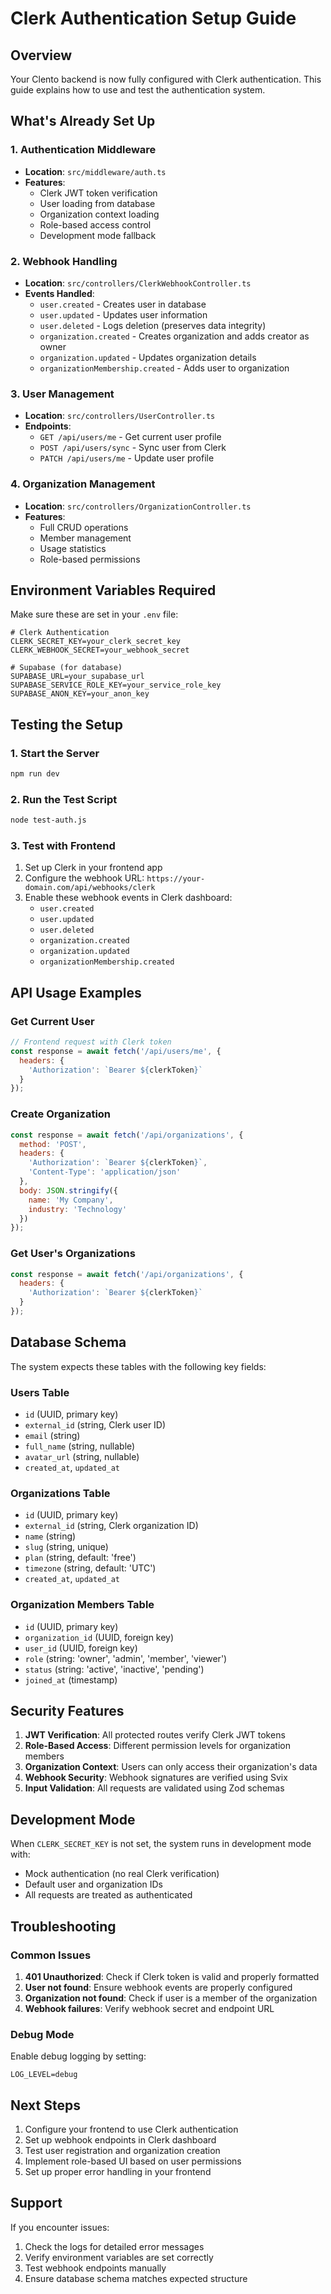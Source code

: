 # Clerk Authentication Setup Guide

## Overview
Your Clento backend is now fully configured with Clerk authentication. This guide explains how to use and test the authentication system.

## What's Already Set Up

### 1. Authentication Middleware
- **Location**: `src/middleware/auth.ts`
- **Features**:
  - Clerk JWT token verification
  - User loading from database
  - Organization context loading
  - Role-based access control
  - Development mode fallback

### 2. Webhook Handling
- **Location**: `src/controllers/ClerkWebhookController.ts`
- **Events Handled**:
  - `user.created` - Creates user in database
  - `user.updated` - Updates user information
  - `user.deleted` - Logs deletion (preserves data integrity)
  - `organization.created` - Creates organization and adds creator as owner
  - `organization.updated` - Updates organization details
  - `organizationMembership.created` - Adds user to organization

### 3. User Management
- **Location**: `src/controllers/UserController.ts`
- **Endpoints**:
  - `GET /api/users/me` - Get current user profile
  - `POST /api/users/sync` - Sync user from Clerk
  - `PATCH /api/users/me` - Update user profile

### 4. Organization Management
- **Location**: `src/controllers/OrganizationController.ts`
- **Features**:
  - Full CRUD operations
  - Member management
  - Usage statistics
  - Role-based permissions

## Environment Variables Required

Make sure these are set in your `.env` file:

```env
# Clerk Authentication
CLERK_SECRET_KEY=your_clerk_secret_key
CLERK_WEBHOOK_SECRET=your_webhook_secret

# Supabase (for database)
SUPABASE_URL=your_supabase_url
SUPABASE_SERVICE_ROLE_KEY=your_service_role_key
SUPABASE_ANON_KEY=your_anon_key
```

## Testing the Setup

### 1. Start the Server
```bash
npm run dev
```

### 2. Run the Test Script
```bash
node test-auth.js
```

### 3. Test with Frontend
1. Set up Clerk in your frontend app
2. Configure the webhook URL: `https://your-domain.com/api/webhooks/clerk`
3. Enable these webhook events in Clerk dashboard:
   - `user.created`
   - `user.updated`
   - `user.deleted`
   - `organization.created`
   - `organization.updated`
   - `organizationMembership.created`

## API Usage Examples

### Get Current User
```javascript
// Frontend request with Clerk token
const response = await fetch('/api/users/me', {
  headers: {
    'Authorization': `Bearer ${clerkToken}`
  }
});
```

### Create Organization
```javascript
const response = await fetch('/api/organizations', {
  method: 'POST',
  headers: {
    'Authorization': `Bearer ${clerkToken}`,
    'Content-Type': 'application/json'
  },
  body: JSON.stringify({
    name: 'My Company',
    industry: 'Technology'
  })
});
```

### Get User's Organizations
```javascript
const response = await fetch('/api/organizations', {
  headers: {
    'Authorization': `Bearer ${clerkToken}`
  }
});
```

## Database Schema

The system expects these tables with the following key fields:

### Users Table
- `id` (UUID, primary key)
- `external_id` (string, Clerk user ID)
- `email` (string)
- `full_name` (string, nullable)
- `avatar_url` (string, nullable)
- `created_at`, `updated_at`

### Organizations Table
- `id` (UUID, primary key)
- `external_id` (string, Clerk organization ID)
- `name` (string)
- `slug` (string, unique)
- `plan` (string, default: 'free')
- `timezone` (string, default: 'UTC')
- `created_at`, `updated_at`

### Organization Members Table
- `id` (UUID, primary key)
- `organization_id` (UUID, foreign key)
- `user_id` (UUID, foreign key)
- `role` (string: 'owner', 'admin', 'member', 'viewer')
- `status` (string: 'active', 'inactive', 'pending')
- `joined_at` (timestamp)

## Security Features

1. **JWT Verification**: All protected routes verify Clerk JWT tokens
2. **Role-Based Access**: Different permission levels for organization members
3. **Organization Context**: Users can only access their organization's data
4. **Webhook Security**: Webhook signatures are verified using Svix
5. **Input Validation**: All requests are validated using Zod schemas

## Development Mode

When `CLERK_SECRET_KEY` is not set, the system runs in development mode with:
- Mock authentication (no real Clerk verification)
- Default user and organization IDs
- All requests are treated as authenticated

## Troubleshooting

### Common Issues

1. **401 Unauthorized**: Check if Clerk token is valid and properly formatted
2. **User not found**: Ensure webhook events are properly configured
3. **Organization not found**: Check if user is a member of the organization
4. **Webhook failures**: Verify webhook secret and endpoint URL

### Debug Mode

Enable debug logging by setting:
```env
LOG_LEVEL=debug
```

## Next Steps

1. Configure your frontend to use Clerk authentication
2. Set up webhook endpoints in Clerk dashboard
3. Test user registration and organization creation
4. Implement role-based UI based on user permissions
5. Set up proper error handling in your frontend

## Support

If you encounter issues:
1. Check the logs for detailed error messages
2. Verify environment variables are set correctly
3. Test webhook endpoints manually
4. Ensure database schema matches expected structure
